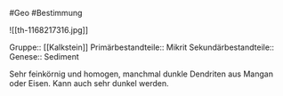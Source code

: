 #Geo #Bestimmung 

![[th-1168217316.jpg]]

Gruppe:: [[Kalkstein]] 
Primärbestandteile:: Mikrit
Sekundärbestandteile::
Genese:: Sediment

Sehr feinkörnig und homogen, manchmal dunkle Dendriten aus Mangan oder Eisen. Kann auch sehr dunkel werden.

